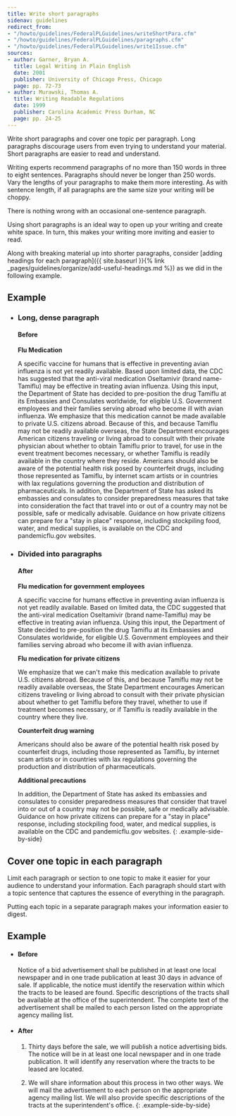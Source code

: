 ```yaml
---
title: Write short paragraphs
sidenav: guidelines
redirect_from:
- "/howto/guidelines/FederalPLGuidelines/writeShortPara.cfm"
- "/howto/guidelines/FederalPLGuidelines/paragraphs.cfm"
- "/howto/guidelines/FederalPLGuidelines/write1Issue.cfm"
sources:
- author: Garner, Bryan A.
  title: Legal Writing in Plain English
  date: 2001
  publisher: University of Chicago Press, Chicago
  page: pp. 72-73
- author: Murawski, Thomas A.
  title: Writing Readable Regulations
  date: 1999
  publisher: Carolina Academic Press Durham, NC
  page: pp. 24-25
---
```


Write short paragraphs and cover one topic per paragraph. Long paragraphs discourage users from even trying to understand your material. Short paragraphs are easier to read and understand.

Writing experts recommend paragraphs of no more than 150 words in three to eight sentences. Paragraphs should never be longer than 250 words. Vary the lengths of your paragraphs to make them more interesting. As with sentence length, if all paragraphs are the same size your writing will be choppy.

There is nothing wrong with an occasional one-sentence paragraph.

Using short paragraphs is an ideal way to open up your writing and create white space. In turn, this makes your writing more inviting and easier to read.

Along with breaking material up into shorter paragraphs, consider [adding headings for each paragraph]({{ site.baseurl }}{% link _pages/guidelines/organize/add-useful-headings.md %}) as we did in the following example.

## Example

* ### Long, dense paragraph
  #### Before

  **Flu Medication**

  A specific vaccine for humans that is effective in preventing avian influenza is not yet readily available. Based upon limited data, the CDC has suggested that the anti-viral medication Oseltamivir (brand name-Tamiflu) may be effective in treating avian influenza. Using this input, the Department of State has decided to pre-position the drug Tamiflu at its Embassies and Consulates worldwide, for eligible U.S. Government employees and their families serving abroad who become ill with avian influenza. We emphasize that this medication cannot be made available to private U.S. citizens abroad. Because of this, and because Tamiflu may not be readily available overseas, the State Department encourages American citizens traveling or living abroad to consult with their private physician about whether to obtain Tamiflu prior to travel, for use in the event treatment becomes necessary, or whether Tamiflu is readily available in the country where they reside. Americans should also be aware of the potential health risk posed by counterfeit drugs, including those represented as Tamiflu, by internet scam artists or in countries with lax regulations governing the production and distribution of pharmaceuticals. In addition, the Department of State has asked its embassies and consulates to consider preparedness measures that take into consideration the fact that travel into or out of a country may not be possible, safe or medically advisable. Guidance on how private citizens can prepare for a "stay in place" response, including stockpiling food, water, and medical supplies, is available on the CDC and pandemicflu.gov websites.

* ### Divided into paragraphs
  #### After

  **Flu medication for government employees**

  A specific vaccine for humans effective in preventing avian influenza is not yet readily available. Based on limited data, the CDC suggested that the anti-viral medication Oseltamivir (brand name-Tamiflu) may be effective in treating avian influenza. Using this input, the Department of State decided to pre-position the drug Tamiflu at its Embassies and Consulates worldwide, for eligible U.S. Government employees and their families serving abroad who become ill with avian influenza.

  **Flu medication for private citizens**

  We emphasize that we can't make this medication available to private U.S. citizens abroad. Because of this, and because Tamiflu may not be readily available overseas, the State Department encourages American citizens traveling or living abroad to consult with their private physician about whether to get Tamiflu before they travel, whether to use if treatment becomes necessary, or if Tamiflu is readily available in the country where they live.

  **Counterfeit drug warning**

  Americans should also be aware of the potential health risk posed by counterfeit drugs, including those represented as Tamiflu, by internet scam artists or in countries with lax regulations governing the production and distribution of pharmaceuticals.

  **Additional precautions**

  In addition, the Department of State has asked its embassies and consulates to consider preparedness measures that consider that travel into or out of a country may not be possible, safe or medically advisable. Guidance on how private citizens can prepare for a "stay in place" response, including stockpiling food, water, and medical supplies, is available on the CDC and pandemicflu.gov websites.
{: .example-side-by-side}

## Cover one topic in each paragraph

Limit each paragraph or section to one topic to make it easier for your audience to understand your information. Each paragraph should start with a topic sentence that captures the essence of everything in the paragraph.

Putting each topic in a separate paragraph makes your information easier to digest.

## Example

* #### Before

  Notice of a bid advertisement shall be published in at least one local newspaper and in one trade publication at least 30 days in advance of sale. If applicable, the notice must identify the reservation within which the tracts to be leased are found. Specific descriptions of the tracts shall be available at the office of the superintendent. The complete text of the advertisement shall be mailed to each person listed on the appropriate agency mailing list.

* #### After

  1. Thirty days before the sale, we will publish a notice advertising bids. The notice will be in at least one local newspaper and in one trade publication. It will identify any reservation where the tracts to be leased are located.

  2. We will share information about this process in two other ways. We will mail the advertisement to each person on the appropriate agency mailing list. We will also provide specific descriptions of the tracts at the superintendent's office.
{: .example-side-by-side}
